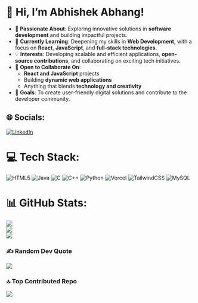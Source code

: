 # 👋 Hi, I’m Abhishek Abhang!  

- 👀 **Passionate About**: Exploring innovative solutions in **software development** and building impactful projects.  
- 🌱 **Currently Learning**: Deepening my skills in **Web Development**, with a focus on **React**, **JavaScript**, and **full-stack technologies**.  
- 💡 **Interests**: Developing scalable and efficient applications, **open-source contributions**, and collaborating on exciting tech initiatives.  
- 💞️ **Open to Collaborate On**:  
  - **React and JavaScript** projects  
  - Building **dynamic web applications**  
  - Anything that blends **technology and creativity**  
- 🎯 **Goals**: To create user-friendly digital solutions and contribute to the developer community.  


## 🌐 Socials:
[![LinkedIn](https://img.shields.io/badge/LinkedIn-%230077B5.svg?logo=linkedin&logoColor=white)](https://linkedin.com/in/https://www.linkedin.com/in/abhishekabhang) 

# 💻 Tech Stack:
![HTML5](https://img.shields.io/badge/html5-%23E34F26.svg?style=plastic&logo=html5&logoColor=white) ![Java](https://img.shields.io/badge/java-%23ED8B00.svg?style=plastic&logo=openjdk&logoColor=white) ![C](https://img.shields.io/badge/c-%2300599C.svg?style=plastic&logo=c&logoColor=white) ![C++](https://img.shields.io/badge/c++-%2300599C.svg?style=plastic&logo=c%2B%2B&logoColor=white) ![Python](https://img.shields.io/badge/python-3670A0?style=plastic&logo=python&logoColor=ffdd54) ![Vercel](https://img.shields.io/badge/vercel-%23000000.svg?style=plastic&logo=vercel&logoColor=white) ![TailwindCSS](https://img.shields.io/badge/tailwindcss-%2338B2AC.svg?style=plastic&logo=tailwind-css&logoColor=white) ![MySQL](https://img.shields.io/badge/mysql-4479A1.svg?style=plastic&logo=mysql&logoColor=white)
# 📊 GitHub Stats:
![](https://github-readme-stats.vercel.app/api?username=abhishekabhang314&theme=gotham&hide_border=true&include_all_commits=true&count_private=false)<br/>
![](https://github-readme-streak-stats.herokuapp.com/?user=abhishekabhang314&theme=gotham&hide_border=true)<br/>
![](https://github-readme-stats.vercel.app/api/top-langs/?username=abhishekabhang314&theme=gotham&hide_border=true&include_all_commits=true&count_private=false&layout=compact)

### ✍️ Random Dev Quote
![](https://quotes-github-readme.vercel.app/api?type=horizontal&theme=dark)

### 🔝 Top Contributed Repo
![](https://github-contributor-stats.vercel.app/api?username=abhishekabhang314&limit=5&theme=gotham&combine_all_yearly_contributions=true)

<!-- Proudly created with GPRM ( https://gprm.itsvg.in ) -->

